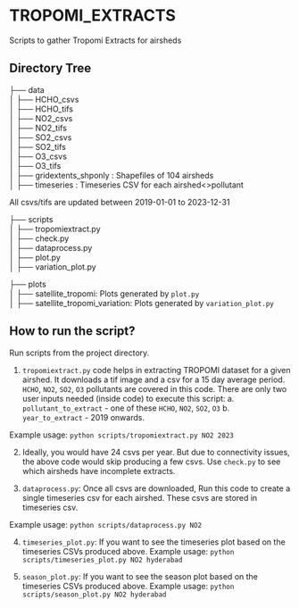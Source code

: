 # TROPOMI_EXTRACTS
Scripts to gather Tropomi Extracts for airsheds

## Directory Tree
├── data <br>
│   ├── HCHO_csvs <br>
│   ├── HCHO_tifs <br>
│   ├── NO2_csvs <br>
│   ├── NO2_tifs <br>
│   ├── SO2_csvs <br>
│   ├── SO2_tifs <br>
│   ├── O3_csvs <br>
│   ├── O3_tifs <br>
│   ├── gridextents_shponly : Shapefiles of 104 airsheds<br>
│   ├── timeseries : Timeseries CSV for each airshed<>pollutant<br>

All csvs/tifs are updated between 2019-01-01 to 2023-12-31

├── scripts <br>
│   ├── tropomiextract.py <br>
│   ├── check.py <br>
│   ├── dataprocess.py <br>
│   ├── plot.py <br>
│   ├── variation_plot.py <br>

├── plots <br>
│   ├── satellite_tropomi: Plots generated by `plot.py` <br> 
│   ├── satellite_tropomi_variation: Plots generated by `variation_plot.py` <br>


## How to run the script?
Run scripts from the project directory.

1. `tropomiextract.py` code helps in extracting TROPOMI dataset for a given airshed. It downloads a tif image and a csv for a 15 day average period. `HCHO`, `NO2`, `SO2`, `O3` pollutants are covered in this code. There are only two user inputs needed (inside code) to execute this script:
    a. `pollutant_to_extract` - one of these `HCHO`, `NO2`, `SO2`, `O3` 
    b. `year_to_extract` - 2019 onwards.

Example usage: `python scripts/tropomiextract.py NO2 2023`

2. Ideally, you would have 24 csvs per year. But due to connectivity issues, the above code would skip producing a few csvs. Use `check.py` to see which airsheds have incomplete extracts.

3. `dataprocess.py`: Once all csvs are downloaded, Run this code to create a single timeseries csv for each airshed. These csvs are stored in timeseries csv.

Example usage: `python scripts/dataprocess.py NO2`

4. `timeseries_plot.py`: If you want to see the timeseries plot based on the timeseries CSVs produced above.
Example usage: `python scripts/timeseries_plot.py NO2 hyderabad`

5. `season_plot.py`: If you want to see the season plot based on the timeseries CSVs produced above.
Example usage: `python scripts/season_plot.py NO2 hyderabad`

